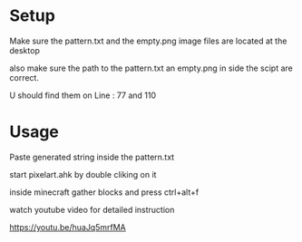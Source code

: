 # Setup

Make sure the pattern.txt and the empty.png image files are located at the desktop

also make sure the path to the pattern.txt an empty.png in side the scipt are correct.

U should find them on Line : 77 and 110

# Usage
Paste generated string inside the pattern.txt

start pixelart.ahk by double cliking on it

inside minecraft gather blocks and press ctrl+alt+f

watch youtube video for detailed instruction

https://youtu.be/huaJq5mrfMA
